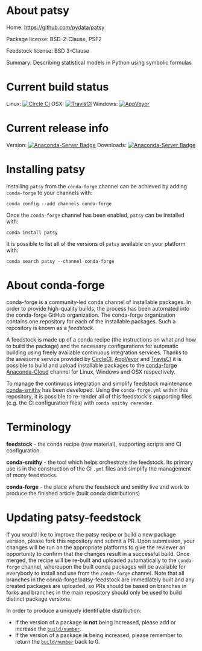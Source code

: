 About patsy
===========

Home: https://github.com/pydata/patsy

Package license: BSD-2-Clause, PSF2

Feedstock license: BSD 3-Clause

Summary: Describing statistical models in Python using symbolic formulas



Current build status
====================

Linux: [![Circle CI](https://circleci.com/gh/conda-forge/patsy-feedstock.svg?style=shield)](https://circleci.com/gh/conda-forge/patsy-feedstock)
OSX: [![TravisCI](https://travis-ci.org/conda-forge/patsy-feedstock.svg?branch=master)](https://travis-ci.org/conda-forge/patsy-feedstock)
Windows: [![AppVeyor](https://ci.appveyor.com/api/projects/status/github/conda-forge/patsy-feedstock?svg=True)](https://ci.appveyor.com/project/conda-forge/patsy-feedstock/branch/master)

Current release info
====================
Version: [![Anaconda-Server Badge](https://anaconda.org/conda-forge/patsy/badges/version.svg)](https://anaconda.org/conda-forge/patsy)
Downloads: [![Anaconda-Server Badge](https://anaconda.org/conda-forge/patsy/badges/downloads.svg)](https://anaconda.org/conda-forge/patsy)

Installing patsy
================

Installing `patsy` from the `conda-forge` channel can be achieved by adding `conda-forge` to your channels with:

```
conda config --add channels conda-forge
```

Once the `conda-forge` channel has been enabled, `patsy` can be installed with:

```
conda install patsy
```

It is possible to list all of the versions of `patsy` available on your platform with:

```
conda search patsy --channel conda-forge
```


About conda-forge
=================

conda-forge is a community-led conda channel of installable packages.
In order to provide high-quality builds, the process has been automated into the
conda-forge GitHub organization. The conda-forge organization contains one repository
for each of the installable packages. Such a repository is known as a *feedstock*.

A feedstock is made up of a conda recipe (the instructions on what and how to build
the package) and the necessary configurations for automatic building using freely
available continuous integration services. Thanks to the awesome service provided by
[CircleCI](https://circleci.com/), [AppVeyor](http://www.appveyor.com/)
and [TravisCI](https://travis-ci.org/) it is possible to build and upload installable
packages to the [conda-forge](https://anaconda.org/conda-forge)
[Anaconda-Cloud](http://docs.anaconda.org/) channel for Linux, Windows and OSX respectively.

To manage the continuous integration and simplify feedstock maintenance
[conda-smithy](http://github.com/conda-forge/conda-smithy) has been developed.
Using the ``conda-forge.yml`` within this repository, it is possible to re-render all of
this feedstock's supporting files (e.g. the CI configuration files) with ``conda smithy rerender``.


Terminology
===========

**feedstock** - the conda recipe (raw material), supporting scripts and CI configuration.

**conda-smithy** - the tool which helps orchestrate the feedstock.
                   Its primary use is in the construction of the CI ``.yml`` files
                   and simplify the management of *many* feedstocks.

**conda-forge** - the place where the feedstock and smithy live and work to
                  produce the finished article (built conda distributions)


Updating patsy-feedstock
========================

If you would like to improve the patsy recipe or build a new
package version, please fork this repository and submit a PR. Upon submission,
your changes will be run on the appropriate platforms to give the reviewer an
opportunity to confirm that the changes result in a successful build. Once
merged, the recipe will be re-built and uploaded automatically to the
`conda-forge` channel, whereupon the built conda packages will be available for
everybody to install and use from the `conda-forge` channel.
Note that all branches in the conda-forge/patsy-feedstock are
immediately built and any created packages are uploaded, so PRs should be based
on branches in forks and branches in the main repository should only be used to
build distinct package versions.

In order to produce a uniquely identifiable distribution:
 * If the version of a package **is not** being increased, please add or increase
   the [``build/number``](http://conda.pydata.org/docs/building/meta-yaml.html#build-number-and-string).
 * If the version of a package **is** being increased, please remember to return
   the [``build/number``](http://conda.pydata.org/docs/building/meta-yaml.html#build-number-and-string)
   back to 0.
